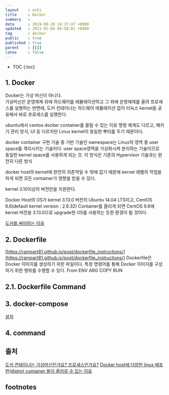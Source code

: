 ```yaml
---
layout    : wiki
title     : Docker
summary   : 
date      : 2019-08-20 14:37:47 +0900
updated   : 2021-01-04 09:58:01 +0900
tag       : docker
public    : true
published : true
parent    : [[]]
latex     : false
---
```

* TOC
{:toc}

## 1. Docker
Docker는 가상 머신이 아니다.  
가상머신은 운영체제 위에 하드웨어를 에뮬레이션하고 그 위에 운영체제를 올려 프로세스를 실행하는 반면에, 도커 컨테이너는 하드웨어 에뮬레이션 없이 리눅스 kernel을 공유해서 바로 프로세스를 실행한다. 

ubuntu에서 centos docker container를 올릴 수 있는 이유
명령 체계도 다르고, 패키기 관리 방식, UI 등 다르지만 Linux kernel이 동일한 뿌리를 두기 때문이다. 


docker container 구현 기술 중 기반 기술인 namespace는 Linux의 영역 중 user space를 격리시키는 기술이다.
user space영역을 가상화시켜 분리하는 기술이므로 동일한 kernel space를 사용하게 되는 것. 이 방식은 기존의 Hypervisor 기술과는 완전히 다른 방식

docker host의 kernel에 완전히 의존적일 수 밖에 없기 때문에 kernel 레벨의 작업을 하게 되면 모든 container가 영향을 받을 수 있다.

kernel 3.10이상의 버전만을 지원한다.

Docker Host의 OS가 kernel 3.13.0 버전의 Ubuntu 14.04 LTS이고, CentOS 6.6(default kernel version : 2.6.32) Container를 올리게 되면 CentOS 6.6에 kernel 버전을 3.13.0으로 upgrade한 OS를 사용하는 듯한 환경이 될 것이다.

[도커를 써야하는 이유](https://www.44bits.io/ko/post/why-should-i-use-docker-container)


## 2. Dockerfile
[https://rampart81.github.io/post/dockerfile_instructions/](https://rampart81.github.io/post/dockerfile_instructions/)
Dockerfile은 Docker 이미지를 생성하기 위한 파일이다. 특정 명령어를 통해 Docker 이미지를 구성하기 위한 행위를 수행할 수 있다.
From
ENV
ARG
COPY
RUN



## 2.1. Dockerfile Command

## 3. docker-compose
[설치](https://docs.docker.com/compose/install/)

## 4. command





## 출처
[도커 컨테이너는 가상머신인가요? 프로세스인가요?](https://www.44bits.io/ko/post/is-docker-container-a-virtual-machine-or-a-process)
[Docker host에 다양한 linux 배포판(distro) container 들이 올라갈 수 있는 이유](https://bluese05.tistory.com/10)



## footnotes

